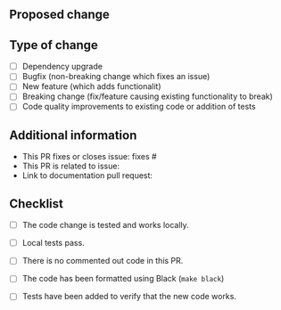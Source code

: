 <!--
  You are amazing! Thanks for contributing to our project!
  Please, DO NOT DELETE ANY TEXT from this template! (unless instructed).
-->

## Proposed change

<!--
  Describe the big picture of your changes here to communicate to the
  maintainers why we should accept this pull request. If it fixes a bug
  or resolves a feature request, be sure to link to that issue in the
  additional information section.
-->

## Type of change

<!--
  What type of change does your PR introduce?
  NOTE: Please, check only 1! box!
  If your PR requires multiple boxes to be checked, you'll most likely need to
  split it into multiple PRs. This makes things easier and faster to code review.
-->

- [ ] Dependency upgrade
- [ ] Bugfix (non-breaking change which fixes an issue)
- [ ] New feature (which adds functionalit)
- [ ] Breaking change (fix/feature causing existing functionality to break)
- [ ] Code quality improvements to existing code or addition of tests

## Additional information

<!--
  Details are important, and help maintainers processing your PR.
  Please be sure to fill out additional details, if applicable.
-->

- This PR fixes or closes issue: fixes #
- This PR is related to issue:
- Link to documentation pull request:

## Checklist

<!--
  Put an `x` in the boxes that apply. You can also fill these out after
  creating the PR. If you're unsure about any of them, don't hesitate to ask.
  We're here to help! This is simply a reminder of what we are going to look
  for before merging your code.
-->

- [ ] The code change is tested and works locally.
- [ ] Local tests pass.
- [ ] There is no commented out code in this PR.
- [ ] The code has been formatted using Black (`make black`)
- [ ] Tests have been added to verify that the new code works.

